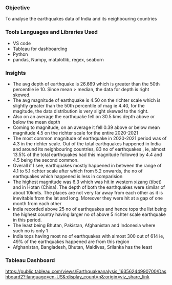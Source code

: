 ### Objective
To analyse the earthquakes data of India and its neighbouring countries

### Tools Languages and Libraries Used

- VS code
- Tableau for dashboarding
- Python
- pandas, Numpy, matplotlib, regex, seaborn

### Insights

- The avg depth of earthquake is 26.669 which is greater than the 50th percentile ie 10. Since mean > median, the data for depth is right skewed.
- The avg magnitude of earthquake is 4.50 on the richter scale which is slightly greater than the 50th percentile of mag ie 4.40, for the magitude, the data distribution is very slight skewed to the right.
- Also on an average the earthquake fell on 30.5 kms depth above or below the mean depth
- Coming to magnitude, on an average it fell 0.39 above or below mean magnitude 4.5 on the richter scale for the entire 2020-2021
- The most common magnitude of earthquake in 2020-2021 period was of 4.3 in the richter scale. Out of the total earthquakes happened in India and around its neighbouring countries, 83 no of earthquakes , ie, almost 13.5% of the total earthquakes had this magnitude followed by 4.4 and 4.5 being the second common.
- Overall if I see, earthquakes mostly happened in between the range of 4.1 to 5.1 richter scale after which from 5.2 onwards, the no of earthquakes which happened is less in comparision
- The highest magnitude was 6.3 which was hit in western xizang (tibet) and in Hotan (China). The depth of both the earthquakes were similar of about 10kmts. The places are not very far away from each other as it is inevitable from the lat and long. Moreover they were hit at a gap of one month from each other
- India recorded above 25 no of earthquakes and hence tops the list being the highest country having larger no of above 5 richter scale earthquake in this period.
- The least being Bhutan, Pakistan, Afghanistan and Indonesia where such no is only 1
- India tops having most no of earthquakes with almost 300 out of 614 ie, 49% of the earthquakes happened are from this region
- Afghanistan, Bangladesh, Bhutan, Maldives, Srilanka has the least

### Tableau Dashboard

https://public.tableau.com/views/Earthquakeanalysis_16356244990700/Dashboard2?:language=en-US&:display_count=n&:origin=viz_share_link
